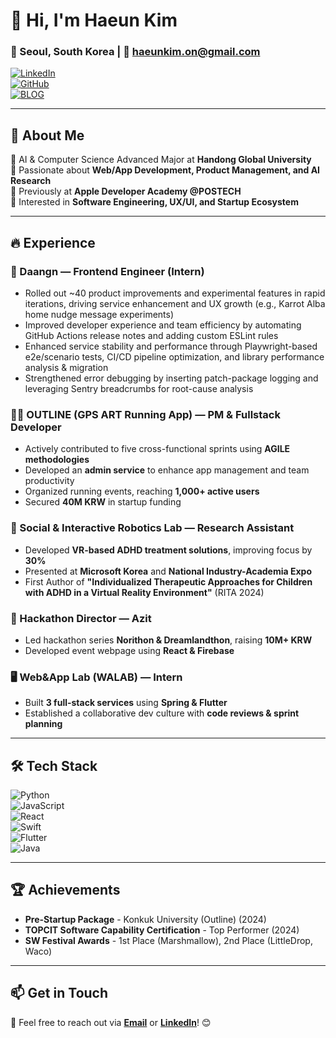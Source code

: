 # 👋 Hi, I'm Haeun Kim

### 📍 Seoul, South Korea | 📧 haeunkim.on@gmail.com  
[![LinkedIn](https://img.shields.io/badge/-LinkedIn-0077B5?style=flat-square&logo=LinkedIn&logoColor=white)](https://www.linkedin.com/in/haeunkkim/)  
[![GitHub](https://img.shields.io/badge/-GitHub-181717?style=flat-square&logo=GitHub&logoColor=white)](https://github.com/chamroro)  
[![BLOG](https://img.shields.io/badge/-Portfolio-000000?style=flat-square&logo=notion&logoColor=white)](https://kimhaeun.com/)  

---

## 🚀 About Me
🔹 AI & Computer Science Advanced Major at **Handong Global University**  
🔹 Passionate about **Web/App Development, Product Management, and AI Research**  
🔹 Previously at **Apple Developer Academy @POSTECH**  
🔹 Interested in **Software Engineering, UX/UI, and Startup Ecosystem**  

---

## 🔥 Experience

### 🥕 Daangn — Frontend Engineer (Intern)
- Rolled out ~40 product improvements and experimental features in rapid iterations, driving service enhancement and UX growth (e.g., Karrot Alba home nudge message experiments)
- Improved developer experience and team efficiency by automating GitHub Actions release notes and adding custom ESLint rules
- Enhanced service stability and performance through Playwright-based e2e/scenario tests, CI/CD pipeline optimization, and library performance analysis & migration
- Strengthened error debugging by inserting patch-package logging and leveraging Sentry breadcrumbs for root-cause analysis

### 🏃‍♀️ OUTLINE (GPS ART Running App) — PM & Fullstack Developer
- Actively contributed to five cross-functional sprints using **AGILE methodologies**
- Developed an **admin service** to enhance app management and team productivity
- Organized running events, reaching **1,000+ active users**
- Secured **40M KRW** in startup funding

### 🏥 Social & Interactive Robotics Lab — Research Assistant
- Developed **VR-based ADHD treatment solutions**, improving focus by **30%**
- Presented at **Microsoft Korea** and **National Industry-Academia Expo**
- First Author of **"Individualized Therapeutic Approaches for Children with ADHD in a Virtual Reality Environment"** (RITA 2024)

### 🚀 Hackathon Director — Azit
- Led hackathon series **Norithon & Dreamlandthon**, raising **10M+ KRW**
- Developed event webpage using **React & Firebase**

### 🖥️ Web&App Lab (WALAB) — Intern
- Built **3 full-stack services** using **Spring & Flutter**
- Established a collaborative dev culture with **code reviews & sprint planning**

---

## 🛠 Tech Stack

![Python](https://img.shields.io/badge/Python-3776AB?style=flat-square&logo=python&logoColor=white)  
![JavaScript](https://img.shields.io/badge/JavaScript-F7DF1E?style=flat-square&logo=javascript&logoColor=black)  
![React](https://img.shields.io/badge/React-61DAFB?style=flat-square&logo=react&logoColor=black)  
![Swift](https://img.shields.io/badge/Swift-FA7343?style=flat-square&logo=swift&logoColor=white)  
![Flutter](https://img.shields.io/badge/Flutter-02569B?style=flat-square&logo=flutter&logoColor=white)  
![Java](https://img.shields.io/badge/Java-007396?style=flat-square&logo=java&logoColor=white)  

---

## 🏆 Achievements
- **Pre-Startup Package** - Konkuk University (Outline) (2024)
- **TOPCIT Software Capability Certification** - Top Performer (2024)
- **SW Festival Awards** - 1st Place (Marshmallow), 2nd Place (LittleDrop, Waco)

---

## 📫 Get in Touch
💌 Feel free to reach out via **[Email](mailto:haeunkim.on@gmail.com)** or **[LinkedIn](https://www.linkedin.com/in/haeunkkim/)**! 😊

